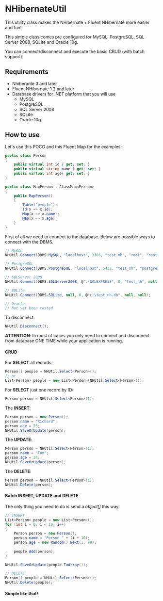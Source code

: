 NHibernateUtil
==============
This utility class makes the NHibernate + Fluent NHibernate more easier and fun!

This simple class comes pre configured for MySQL, PostgreSQL, SQL Server 2008, SQLite and Oracle 10g.

You can connect/disconnect and execute the basic CRUD (with batch support).


Requirements
------------
* Nhiberante 3 and later
* Fluent NHibernate 1.2 and later
* Database drivers for .NET platform that you will use
  * MySQL
  * PostgreSQL
  * SQL Server 2008
  * SQLite
  * Oracle 10g

How to use
----------
Let's use this POCO and this Fluent Map for the examples:
```csharp
public class Person
{
    public virtual int id { get; set; }
    public virtual string name { get; set; }
    public virtual int age{ get; set; }
}

public class MapPerson : ClassMap<Person>
{
    public MapPerson()
    {
        Table("people");
        Id(x => x.id);
        Map(x => x.name);
        Map(x => x.age);
    }
}
```

First of all we need to connect to the database. Below are possible ways to connect with the DBMS.
```csharp
// MySQL
NHUtil.Connect(DBMS.MySQL, "localhost", 3306, "test_nh", "root", "root");

// PostgreSQL
NHUtil.Connect(DBMS.PostgreSQL, "localhost", 5432, "test_nh", "postgres", "root");

// SQLServer 2008
NHUtil.Connect(DBMS.SQLServer2008, @".\SQLEXPRESS", 0, "test_nh", null, null);

// SQLite
NHUtil.Connect(DBMS.SQLite, null, 0, @"c:\test_nh.db", null, null);

// Oracle
// Not yet been tested
```

To disconnect:
```csharp
NHUtil.Disconnect();
```

**ATTENTION**: In most of cases you only need to connect and disconnect from database ONE TIME while your application is running.


#### CRUD
For **SELECT** all records:
```csharp
Person[] people = NHUtil.Select<Person>();
// or
List<Person> people = new List<Person>(NHUtil.Select<Person>());
```

For **SELECT** just one record by ID:
```csharp
Person person = NHUtil.Select<Person>(1);
```

The **INSERT**:
```csharp
Person person = new Person();
person.name = "Richard";
person.age = 23;
NHUtil.SaveOrUpdate(person);
```

The **UPDATE**:
```csharp
Person person = NHUtil.Select<Person>(1);
person.name = "Tom";
person.age = 34;
NHUtil.SaveOrUpdate(person);
```

The **DELETE**:
```csharp
Person person = NHUtil.Select<Person>(1);
NHUtil.Delete(person);
```

#### Batch INSERT, UPDATE and DELETE
The only thing you need to do is send a *object[]* this way:
```csharp
// INSERT
List<Person> people = new List<Person>();
for (int i = 0; i < 10; i++)
{
    Person person = new Person();
    person.name = "Person " + (i + 10);
    person.age = new Random().Next(1, 99);
    
    people.Add(person);
}

NHUtil.SaveOrUpdate(people.ToArray());

// DELETE
Person[] people = NHUtil.Select<Person>();
NHUtil.Delete(people);
```


#### Simple like that!